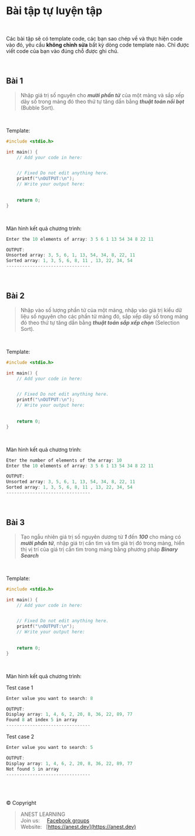 # Bài tập tự luyện tập

<br />

Các bài tập sẽ có template code, các bạn sao chép về và thực hiện code vào đó, yêu cầu **không chỉnh sửa** bất kỳ dòng code template nào. Chỉ được viết code của bạn vào đúng chỗ được ghi chú.

<br />

## Bài 1

> Nhập giá trị số nguyên cho ***mười phần tử*** của một mảng và sắp xếp dãy số trong mảng đó theo thứ tự tăng dần bằng ***thuật toán nổi bọt*** (Bubble Sort).


<br />

Template:
```c
#include <stdio.h>

int main() {
    // Add your code in here:


    // Fixed Do not edit anything here.
    printf("\nOUTPUT:\n");
    // Write your output here:

	
    return 0;
}
```

<br />

Màn hình kết quả chương trình:

```c
Enter the 10 elements of array: 3 5 6 1 13 54 34 8 22 11

OUTPUT:
Unsorted array: 3, 5, 6, 1, 13, 54, 34, 8, 22, 11
Sorted array: 1, 3, 5, 6, 8, 11 , 13, 22, 34, 54
--------------------------------
```

<br />


## Bài 2

> Nhập vào số lượng phần tử của một mảng, nhập vào giá trị kiểu dữ liệu số nguyên cho các phần tử mảng đó, sắp xếp dãy số trong mảng đó theo thứ tự tăng dần bằng ***thuật toán sắp xếp chọn*** (Selection Sort).

<br />

Template:
```c
#include <stdio.h>

int main() {
    // Add your code in here:


    // Fixed Do not edit anything here.
    printf("\nOUTPUT:\n");
    // Write your output here:

	
    return 0;
}
```

<br />

Màn hình kết quả chương trình:

```c
Eter the number of elements of the array: 10
Enter the 10 elements of array: 3 5 6 1 13 54 34 8 22 11

OUTPUT:
Unsorted array: 3, 5, 6, 1, 13, 54, 34, 8, 22, 11
Sorted array: 1, 3, 5, 6, 8, 11 , 13, 22, 34, 54
--------------------------------
```

<br />

## Bài 3

> Tạo ngẫu nhiên giá trị số nguyên dương từ ***1*** đến ***100*** cho mảng có ***mười phần tử***, nhập giá trị cần tìm và tìm giá trị đó trong mảng, hiển thị vị trí của giá trị cần tìm trong mảng bằng phương pháp ***Binary Search***

<br />

Template:
```c
#include <stdio.h>

int main() {
    // Add your code in here:


    // Fixed Do not edit anything here.
    printf("\nOUTPUT:\n");
    // Write your output here:

	
    return 0;
}
```

<br />

Màn hình kết quả chương trình:

Test case 1

```c
Enter value you want to search: 8

OUTPUT:
Display array: 1, 4, 6, 2, 20, 8, 36, 22, 89, 77 
Found 8 at index 5 in array
--------------------------------
```

Test case 2

```c
Enter value you want to search: 5

OUTPUT:
Display array: 1, 4, 6, 2, 20, 8, 36, 22, 89, 77 
Not found 5 in array
--------------------------------
```

<br />

##  

© Copyright
> ANEST LEARNING  
> Join us: &nbsp;&nbsp;&nbsp; [Facebook groups](https://www.facebook.com/groups/anest.learning/)  
> Website: &nbsp; [https://anest.dev](https://anest.dev)  
